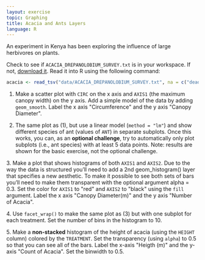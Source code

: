```yaml
---
layout: exercise
topic: Graphing
title: Acacia and Ants Layers
language: R
---
```


An experiment in Kenya has been exploring the influence of large herbivores on plants.

Check to see if `ACACIA_DREPANOLOBIUM_SURVEY.txt` is in your workspace.
If not, [download it](https://esapubs.org/archive/ecol/E095/064/ACACIA_DREPANOLOBIUM_SURVEY.txt).
Read it into R using the following command:

```r
acacia <- read_tsv("data/ACACIA_DREPANOLOBIUM_SURVEY.txt", na = c("dead"))
```
1. Make a scatter plot with `CIRC` on the x axis and `AXIS1` (the maximum canopy
   width) on the y axis.
   Add a simple model of the data by adding `geom_smooth`.
   Label the x axis "Circumference" and the y axis "Canopy
   Diameter".

2. The same plot as (1), but use a linear model (`method = "lm"`) and show different species of ant (values of `ANT`) in separate subplots. Once this works, you can, as an **optional challenge**, try to automatically only plot subplots (i.e., ant species) with at least 5 data points. Note: results are shown for the basic exercise, not the optional challenge.

3\. Make a plot that shows histograms of both `AXIS1` and `AXIS2`. Due to the way
   the data is structured you’ll need to add a 2nd geom_histogram() layer that
   specifies a new aesthetic. To make it possible to see both sets of bars
   you’ll need to make them transparent with the optional argument alpha = 0.3.
   Set the color for `AXIS1` to "red" and `AXIS2` to "black" using the `fill`
   argument. Label the x axis "Canopy Diameter(m)" and the y axis "Number of Acacia".

4\. Use `facet_wrap()` to make the same plot as (3) but with one subplot for each
   treatment. Set the number of bins in the histogram to 10.

5\. Make a **non-stacked** histogram of the height of acacia (using the `HEIGHT` column) colored by the `TREATMENT`.
   Set the transparency (using `alpha`) to 0.5 so that you can see all of the bars.
   Label the x-axis "Heigth (m)" and the y-axis "Count of Acacia".
   Set the binwidth to 0.5.
